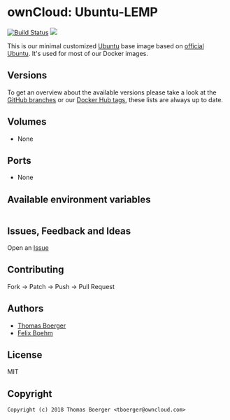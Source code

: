 # ownCloud: Ubuntu-LEMP

[![Build Status](https://drone.owncloud.com/api/badges/owncloud-docker/ubuntu/status.svg)](https://drone.owncloud.com/owncloud-docker/ubuntu)
[![](https://images.microbadger.com/badges/image/owncloud/ubuntu:latest.svg)](https://microbadger.com/images/owncloud/ubuntu:latest "Get your own image badge on microbadger.com")

This is our minimal customized [Ubuntu](http://www.ubuntu.com/) base image based on [official Ubuntu](https://registry.hub.docker.com/_/ubuntu/). It's used for most of our Docker images.


## Versions

To get an overview about the available versions please take a look at the [GitHub branches](https://github.com/owncloud-docker/ubuntu/branches/all) or our [Docker Hub tags](https://hub.docker.com/r/owncloud/ubuntu/tags/), these lists are always up to date.


## Volumes

* None


## Ports

* None


## Available environment variables

```

```


## Issues, Feedback and Ideas

Open an [Issue](https://github.com/owncloud-docker/ubuntu/issues)


## Contributing

Fork -> Patch -> Push -> Pull Request


## Authors

* [Thomas Boerger](https://github.com/tboerger)
* [Felix Boehm](https://github.com/felixboehm)


## License

MIT


## Copyright

```
Copyright (c) 2018 Thomas Boerger <tboerger@owncloud.com>
```
